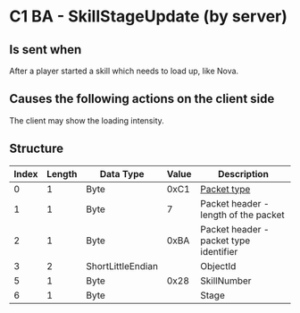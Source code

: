 # C1 BA - SkillStageUpdate (by server)

## Is sent when

After a player started a skill which needs to load up, like Nova.

## Causes the following actions on the client side

The client may show the loading intensity.

## Structure

| Index | Length | Data Type | Value | Description |
|-------|--------|-----------|-------|-------------|
| 0 | 1 |   Byte   | 0xC1  | [Packet type](PacketTypes.md) |
| 1 | 1 |    Byte   |   7   | Packet header - length of the packet |
| 2 | 1 |    Byte   | 0xBA  | Packet header - packet type identifier |
| 3 | 2 | ShortLittleEndian |  | ObjectId |
| 5 | 1 | Byte | 0x28 | SkillNumber |
| 6 | 1 | Byte |  | Stage |